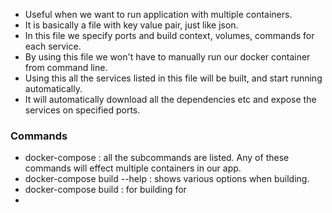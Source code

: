 - Useful when we want to run application with multiple containers.
- It is basically a file with key value pair, just like json.
- In this file we specify ports and build context, volumes, commands for each service.
- By using this file we won't have to manually run our docker container from command line.
- Using this all the services listed in this file will be built, and start running automatically.
- It will automatically download all the dependencies etc and expose the services on specified ports.

### Commands
- docker-compose : all the subcommands are listed. Any of these commands will effect multiple containers in our app.
- docker-compose build --help :  shows various options when building.
- docker-compose build : for building for  
- 

